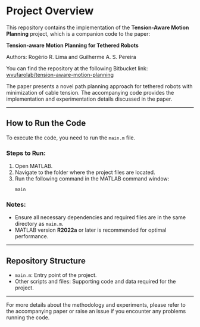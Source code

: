 # Project Overview

This repository contains the implementation of the **Tension-Aware Motion Planning** project, which is a companion code to the paper:

**Tension-aware Motion Planning for Tethered Robots**

Authors: Rogério R. Lima and Guilherme A. S. Pereira

You can find the repository at the following Bitbucket link:
[wvufarolab/tension-aware-motion-planning](https://bitbucket.org/wvufarolab/tension-aware-motion-planning/src/main/)

The paper presents a novel path planning approach for tethered robots with minimization of cable tension. The accompanying code provides the implementation and experimentation details discussed in the paper.

---

## How to Run the Code

To execute the code, you need to run the `main.m` file.

### Steps to Run:
1. Open MATLAB.
2. Navigate to the folder where the project files are located.
3. Run the following command in the MATLAB command window:
   ```
   main
   ```

### Notes:
- Ensure all necessary dependencies and required files are in the same directory as `main.m`.
- MATLAB version **R2022a** or later is recommended for optimal performance.

---

## Repository Structure

- `main.m`: Entry point of the project.
- Other scripts and files: Supporting code and data required for the project.

---

For more details about the methodology and experiments, please refer to the accompanying paper or raise an issue if you encounter any problems running the code.

